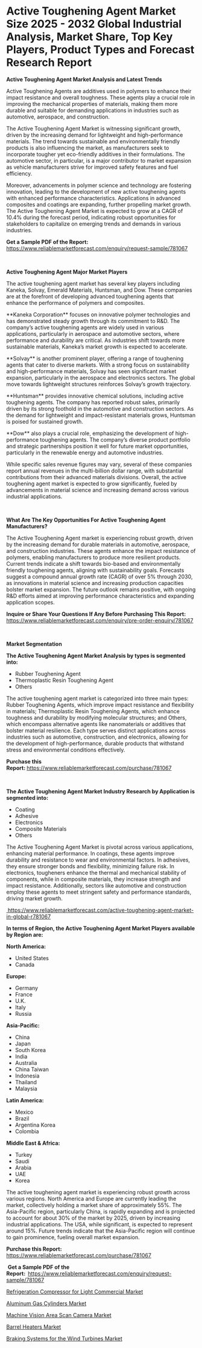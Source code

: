 <p><h1>Active Toughening Agent Market Size 2025 - 2032 Global Industrial Analysis, Market Share, Top Key Players, Product Types and Forecast Research Report</h1></p><p><strong>Active Toughening Agent Market Analysis and Latest Trends</strong></p>
<p><p>Active Toughening Agents are additives used in polymers to enhance their impact resistance and overall toughness. These agents play a crucial role in improving the mechanical properties of materials, making them more durable and suitable for demanding applications in industries such as automotive, aerospace, and construction. </p><p>The Active Toughening Agent Market is witnessing significant growth, driven by the increasing demand for lightweight and high-performance materials. The trend towards sustainable and environmentally friendly products is also influencing the market, as manufacturers seek to incorporate tougher yet eco-friendly additives in their formulations. The automotive sector, in particular, is a major contributor to market expansion as vehicle manufacturers strive for improved safety features and fuel efficiency.</p><p>Moreover, advancements in polymer science and technology are fostering innovation, leading to the development of new active toughening agents with enhanced performance characteristics. Applications in advanced composites and coatings are expanding, further propelling market growth. The Active Toughening Agent Market is expected to grow at a CAGR of 10.4% during the forecast period, indicating robust opportunities for stakeholders to capitalize on emerging trends and demands in various industries.</p></p>
<p><strong>Get a Sample PDF of the Report:&nbsp;</strong> <a href="https://www.reliablemarketforecast.com/enquiry/request-sample/781067?utm_campaign=1108&utm_medium=2&utm_source=Github&utm_content=ia&utm_term=26032025&utm_id=active-toughening-agent">https://www.reliablemarketforecast.com/enquiry/request-sample/781067</a></p>
<p>&nbsp;</p>
<p><strong>Active Toughening Agent Major Market Players</strong></p>
<p><p>The active toughening agent market has several key players including Kaneka, Solvay, Emerald Materials, Huntsman, and Dow. These companies are at the forefront of developing advanced toughening agents that enhance the performance of polymers and composites.</p><p>**Kaneka Corporation** focuses on innovative polymer technologies and has demonstrated steady growth through its commitment to R&D. The company’s active toughening agents are widely used in various applications, particularly in aerospace and automotive sectors, where performance and durability are critical. As industries shift towards more sustainable materials, Kaneka’s market growth is expected to accelerate.</p><p>**Solvay** is another prominent player, offering a range of toughening agents that cater to diverse markets. With a strong focus on sustainability and high-performance materials, Solvay has seen significant market expansion, particularly in the aerospace and electronics sectors. The global move towards lightweight structures reinforces Solvay’s growth trajectory.</p><p>**Huntsman** provides innovative chemical solutions, including active toughening agents. The company has reported robust sales, primarily driven by its strong foothold in the automotive and construction sectors. As the demand for lightweight and impact-resistant materials grows, Huntsman is poised for sustained growth.</p><p>**Dow** also plays a crucial role, emphasizing the development of high-performance toughening agents. The company’s diverse product portfolio and strategic partnerships position it well for future market opportunities, particularly in the renewable energy and automotive industries.</p><p>While specific sales revenue figures may vary, several of these companies report annual revenues in the multi-billion dollar range, with substantial contributions from their advanced materials divisions. Overall, the active toughening agent market is expected to grow significantly, fueled by advancements in material science and increasing demand across various industrial applications.</p></p>
<p>&nbsp;</p>
<p><strong>What Are The Key Opportunities For Active Toughening Agent Manufacturers?</strong></p>
<p><p>The Active Toughening Agent market is experiencing robust growth, driven by the increasing demand for durable materials in automotive, aerospace, and construction industries. These agents enhance the impact resistance of polymers, enabling manufacturers to produce more resilient products. Current trends indicate a shift towards bio-based and environmentally friendly toughening agents, aligning with sustainability goals. Forecasts suggest a compound annual growth rate (CAGR) of over 5% through 2030, as innovations in material science and increasing production capacities bolster market expansion. The future outlook remains positive, with ongoing R&D efforts aimed at improving performance characteristics and expanding application scopes.</p></p>
<p><strong>Inquire or Share Your Questions If Any Before Purchasing This Report:</strong> <a href="https://www.reliablemarketforecast.com/enquiry/pre-order-enquiry/781067?utm_campaign=1108&utm_medium=2&utm_source=Github&utm_content=ia&utm_term=26032025&utm_id=active-toughening-agent">https://www.reliablemarketforecast.com/enquiry/pre-order-enquiry/781067</a></p>
<p>&nbsp;</p>
<p><strong>Market Segmentation</strong></p>
<p><strong>The Active Toughening Agent Market Analysis by types is segmented into:</strong></p>
<p><ul><li>Rubber Toughening Agent</li><li>Thermoplastic Resin Toughening Agent</li><li>Others</li></ul></p>
<p><p>The active toughening agent market is categorized into three main types: Rubber Toughening Agents, which improve impact resistance and flexibility in materials; Thermoplastic Resin Toughening Agents, which enhance toughness and durability by modifying molecular structures; and Others, which encompass alternative agents like nanomaterials or additives that bolster material resilience. Each type serves distinct applications across industries such as automotive, construction, and electronics, allowing for the development of high-performance, durable products that withstand stress and environmental conditions effectively.</p></p>
<p><strong>Purchase this Report:&nbsp;</strong><a href="https://www.reliablemarketforecast.com/purchase/781067?utm_campaign=1108&utm_medium=2&utm_source=Github&utm_content=ia&utm_term=26032025&utm_id=active-toughening-agent">https://www.reliablemarketforecast.com/purchase/781067</a></p>
<p>&nbsp;</p>
<p><strong>The Active Toughening Agent Market Industry Research by Application is segmented into:</strong></p>
<p><ul><li>Coating</li><li>Adhesive</li><li>Electronics</li><li>Composite Materials</li><li>Others</li></ul></p>
<p><p>The Active Toughening Agent Market is pivotal across various applications, enhancing material performance. In coatings, these agents improve durability and resistance to wear and environmental factors. In adhesives, they ensure stronger bonds and flexibility, minimizing failure risk. In electronics, tougheners enhance the thermal and mechanical stability of components, while in composite materials, they increase strength and impact resistance. Additionally, sectors like automotive and construction employ these agents to meet stringent safety and performance standards, driving market growth.</p></p>
<p><a href="https://www.reliablemarketforecast.com/active-toughening-agent-market-in-global-r781067?utm_campaign=1108&utm_medium=2&utm_source=Github&utm_content=ia&utm_term=26032025&utm_id=active-toughening-agent">&nbsp;https://www.reliablemarketforecast.com/active-toughening-agent-market-in-global-r781067</a></p>
<p><strong>In terms of Region, the Active Toughening Agent Market Players available by Region are:</strong></p>
<p>
    <p> <strong> North America: </strong>
        <ul>
            <li>United States</li>
            <li>Canada</li>
        </ul>
        </p> 
    <p> <strong> Europe: </strong>
        <ul>
            <li>Germany</li>
            <li>France</li>
            <li>U.K.</li>
            <li>Italy</li>
            <li>Russia</li>
        </ul>
        </p> 
    <p> <strong> Asia-Pacific: </strong>
        <ul>
            <li>China</li>
            <li>Japan</li>
            <li>South Korea</li>
            <li>India</li>
            <li>Australia</li>
            <li>China Taiwan</li>
            <li>Indonesia</li>
            <li>Thailand</li>
            <li>Malaysia</li>
        </ul>
        </p> 
    <p> <strong> Latin America: </strong>
        <ul>
            <li>Mexico</li>
            <li>Brazil</li>
            <li>Argentina Korea</li>
            <li>Colombia</li>
        </ul>
        </p> 
    <p> <strong> Middle East & Africa: </strong>
        <ul>
            <li>Turkey</li>
            <li>Saudi</li>
            <li>Arabia</li>
            <li>UAE</li>
            <li>Korea</li>
        </ul>
    </p>
    </p>
<p><p>The active toughening agent market is experiencing robust growth across various regions. North America and Europe are currently leading the market, collectively holding a market share of approximately 55%. The Asia-Pacific region, particularly China, is rapidly expanding and is projected to account for about 30% of the market by 2025, driven by increasing industrial applications. The USA, while significant, is expected to represent around 15%. Future trends indicate that the Asia-Pacific region will continue to gain prominence, fueling overall market expansion.</p></p>
<p><strong>Purchase this Report: </strong><a href="https://www.reliablemarketforecast.com/purchase/781067?utm_campaign=1108&utm_medium=2&utm_source=Github&utm_content=ia&utm_term=26032025&utm_id=active-toughening-agent">https://www.reliablemarketforecast.com/purchase/781067</a></p>
<p>&nbsp;<strong>Get a Sample PDF of the Report:&nbsp;&nbsp;</strong><a href="https://www.reliablemarketforecast.com/enquiry/request-sample/781067?utm_campaign=1108&utm_medium=2&utm_source=Github&utm_content=ia&utm_term=26032025&utm_id=active-toughening-agent">https://www.reliablemarketforecast.com/enquiry/request-sample/781067</a></p>
<p><strong></strong></p>
<p><p><a href="https://github.com/etapaqanee/Market-Research-Report-List-1/blob/main/refrigeration-compressor-for-light-commercial-market.md?utm_campaign=1108&utm_medium=2&utm_source=Github&utm_content=ia&utm_term=26032025&utm_id=active-toughening-agent">Refrigeration Compressor for Light Commercial Market</a></p><p><a href="https://github.com/firdwsermald/Market-Research-Report-List-1/blob/main/aluminum-gas-cylinders-market.md?utm_campaign=1108&utm_medium=2&utm_source=Github&utm_content=ia&utm_term=26032025&utm_id=active-toughening-agent">Aluminum Gas Cylinders Market</a></p><p><a href="https://github.com/fontshatintj/Market-Research-Report-List-1/blob/main/machine-vision-area-scan-camera-market.md?utm_campaign=1108&utm_medium=2&utm_source=Github&utm_content=ia&utm_term=26032025&utm_id=active-toughening-agent">Machine Vision Area Scan Camera Market</a></p><p><a href="https://github.com/sphaabrose/Market-Research-Report-List-1/blob/main/barrel-heaters-market.md?utm_campaign=1108&utm_medium=2&utm_source=Github&utm_content=ia&utm_term=26032025&utm_id=active-toughening-agent">Barrel Heaters Market</a></p><p><a href="https://github.com/wilzeryammy/Market-Research-Report-List-1/blob/main/braking-systems-for-the-wind-turbines-market.md?utm_campaign=1108&utm_medium=2&utm_source=Github&utm_content=ia&utm_term=26032025&utm_id=active-toughening-agent">Braking Systems for the Wind Turbines Market</a></p></p>